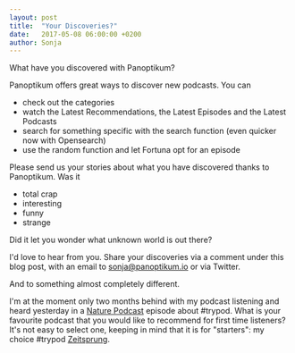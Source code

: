 ```yaml
---
layout: post
title:  "Your Discoveries?"
date:   2017-05-08 06:00:00 +0200
author: Sonja
---
```


What have you discovered with Panoptikum?

Panoptikum offers great ways to discover new podcasts. You can
* check out the categories
* watch the Latest Recommendations, the Latest Episodes and the Latest Podcasts
* search for something specific with the search function (even quicker now with Opensearch)
* use the random function and let Fortuna opt for an episode

Please send us your stories about what you have discovered thanks to Panoptikum. Was it
* total crap
* interesting
* funny
* strange

Did it let you wonder what unknown world is out there?

I'd love to hear from you. Share your discoveries via a comment under this blog post, with an email to <sonja@panoptikum.io> or via Twitter.

And to something almost completely different.

I'm at the moment only two months behind with my podcast listening and heard yesterday in a [Nature Podcast](https://panoptikum.io/podcasts/215) episode about #trypod. What is your favourite podcast that you would like to recommend for first time listeners? It's not easy to select one, keeping in mind that it is for "starters": my choice #trypod [Zeitsprung](https://panoptikum.io/podcasts/84).
